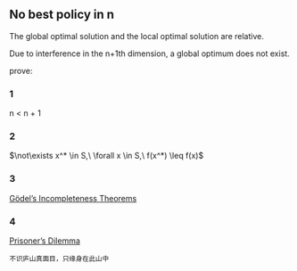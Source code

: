 
## No best policy in n

The global optimal solution and the local optimal solution are relative.

Due to interference in the n+1th dimension, a global optimum does not exist.

prove:

### 1

  n < n + 1

### 2

$\not\exists x^* \in S,\ \forall x \in S,\ f(x^*) \leq f(x)$

### 3

[Gödel’s Incompleteness Theorems](https://zh.wikipedia.org/wiki/%E5%93%A5%E5%BE%B7%E5%B0%94%E4%B8%8D%E5%AE%8C%E5%A4%87%E5%AE%9A%E7%90%86)

### 4

[Prisoner’s Dilemma](https://zh.wikipedia.org/wiki/%E5%9B%9A%E5%BE%92%E5%9B%B0%E5%A2%83)

`不识庐山真面目，只缘身在此山中`
